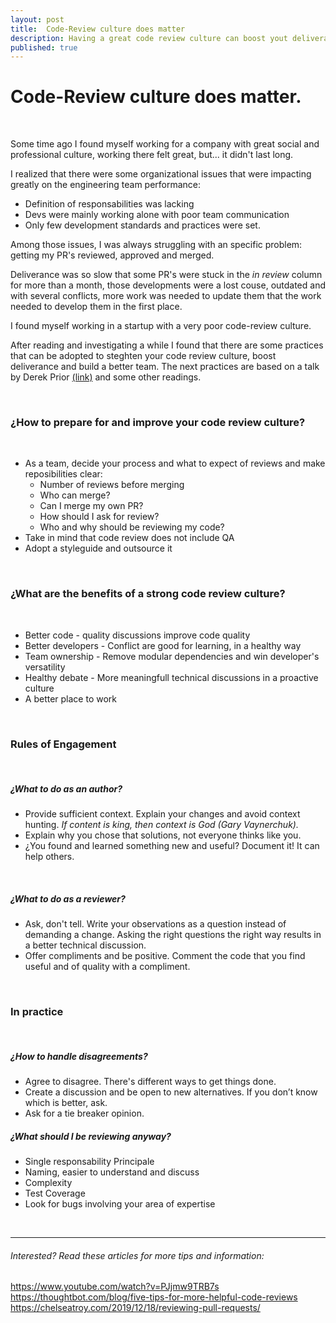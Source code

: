 ```yaml
---
layout: post
title:  Code-Review culture does matter
description: Having a great code review culture can boost yout deliverance
published: true
---
```


# Code-Review culture does matter.
&nbsp;

Some time ago I found myself working for a company with great social and professional culture, working there felt great, but... it didn't last long.

I realized that there were some organizational issues that were impacting greatly on the engineering team performance:
  - Definition of responsabilities was lacking
  - Devs were mainly working alone with poor team communication
  - Only few development standards and practices were set.

Among those issues, I was always struggling with an specific problem: getting my PR's reviewed, approved and merged.

Deliverance was so slow that some PR's were stuck in the _in review_ column for more than a month, those developments were a lost couse, outdated and with several conflicts, more work was needed to update them that the work needed to develop them in the first place.

  I found myself working in a startup with a very poor code-review culture.

After reading and investigating a while I found that there are some practices that can be adopted to steghten your code review culture, boost deliverance and build a better team. The next practices are based on a talk by Derek Prior [(link)](https://www.youtube.com/watch?v=PJjmw9TRB7s) and some other readings.

&nbsp;

### ¿How to prepare for and improve your code review culture?
&nbsp;
- As a team, decide your process and what to expect of reviews and make reposibilities clear:
  - Number of reviews before merging
  - Who can merge?
  - Can I merge my own PR?
  - How should I ask for review?
  - Who and why should be reviewing my code?
- Take in mind that code review does not include QA
- Adopt a styleguide and outsource it

&nbsp;

### ¿What are the benefits of a strong code review culture?
&nbsp;
- Better code - quality discussions improve code quality
- Better developers - Conflict are good for learning, in a healthy way
- Team ownership - Remove modular dependencies and win developer's versatility
- Healthy debate - More meaningfull technical discussions in a proactive culture
- A better place to work

&nbsp;

### Rules of Engagement

&nbsp;

##### ¿What to do as an author?
- Provide sufficient context. Explain your changes and avoid context hunting. _If content is king, then context is God (Gary Vaynerchuk)._
- Explain why you chose that solutions, not everyone thinks like you.
- ¿You found and learned something new and useful? Document it! It can help others.

&nbsp;

##### ¿What to do as a reviewer?
- Ask, don't tell. Write your observations as a question instead of demanding a change. Asking the right questions the right way results in a better technical discussion.
- Offer compliments and be positive. Comment the code that you find useful and of quality with a compliment.

&nbsp;

### In practice
&nbsp;

##### ¿How to handle disagreements?
  - Agree to disagree. There's different ways to get things done.
  - Create a discussion and be open to new alternatives. If you don’t know which is better, ask.
  - Ask for a tie breaker opinion.

##### ¿What should I be reviewing anyway?
  - Single responsability Principale
  - Naming, easier to understand and discuss
  - Complexity
  - Test Coverage
  - Look for bugs involving your area of expertise

&nbsp;
&nbsp;

---

###### Interested? Read these articles for more tips and information:

https://www.youtube.com/watch?v=PJjmw9TRB7s
https://thoughtbot.com/blog/five-tips-for-more-helpful-code-reviews
https://chelseatroy.com/2019/12/18/reviewing-pull-requests/

